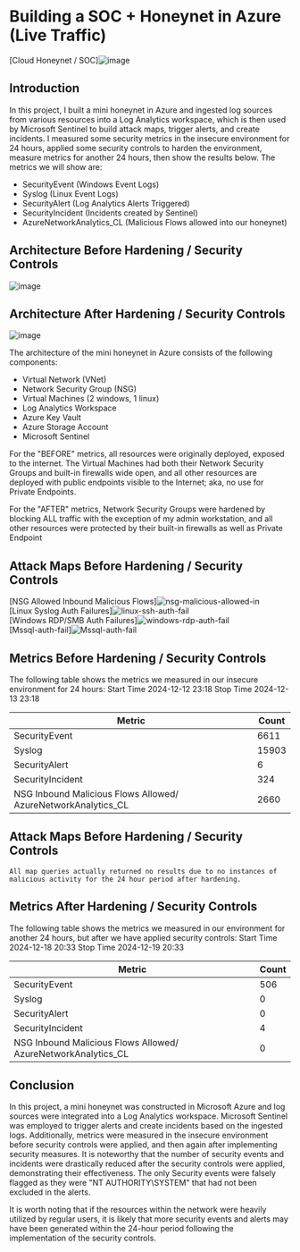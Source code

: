 # Building a SOC + Honeynet in Azure (Live Traffic)
[Cloud Honeynet / SOC]![image](https://github.com/user-attachments/assets/f6937e53-423c-4c72-b64a-00f7c3c4d242)

## Introduction

In this project, I built a mini honeynet in Azure and ingested log sources from various resources into a Log Analytics workspace, which is then used by Microsoft Sentinel to build attack maps, trigger alerts, and create incidents. I measured some security metrics in the insecure environment for 24 hours, applied some security controls to harden the environment, measure metrics for another 24 hours, then show the results below. The metrics we will show are:

- SecurityEvent (Windows Event Logs)
- Syslog (Linux Event Logs)
- SecurityAlert (Log Analytics Alerts Triggered)
- SecurityIncident (Incidents created by Sentinel)
- AzureNetworkAnalytics_CL (Malicious Flows allowed into our honeynet)

## Architecture Before Hardening / Security Controls
![image](https://github.com/user-attachments/assets/130e2a43-0a13-4750-9058-9b99698131b4)


## Architecture After Hardening / Security Controls
![image](https://github.com/user-attachments/assets/409420a1-f0f4-4f39-bd59-3b8e5fb4cbdc)


The architecture of the mini honeynet in Azure consists of the following components:

- Virtual Network (VNet)
- Network Security Group (NSG)
- Virtual Machines (2 windows, 1 linux)
- Log Analytics Workspace
- Azure Key Vault
- Azure Storage Account
- Microsoft Sentinel

For the "BEFORE" metrics, all resources were originally deployed, exposed to the internet. The Virtual Machines had both their Network Security Groups and built-in firewalls wide open, and all other resources are deployed with public endpoints visible to the Internet; aka, no use for Private Endpoints.

For the "AFTER" metrics, Network Security Groups were hardened by blocking ALL traffic with the exception of my admin workstation, and all other resources were protected by their built-in firewalls as well as Private Endpoint

## Attack Maps Before Hardening / Security Controls
[NSG Allowed Inbound Malicious Flows]![nsg-malicious-allowed-in ](https://github.com/user-attachments/assets/d9cfa607-efe3-47d5-8c20-66f02c64def9)
<br>
[Linux Syslog Auth Failures]![linux-ssh-auth-fail ](https://github.com/user-attachments/assets/e626f260-170c-432c-8957-36aa39b8a9b9)
<br>
[Windows RDP/SMB Auth Failures]![windows-rdp-auth-fail ](https://github.com/user-attachments/assets/02c874ca-9c87-48fb-a1ad-502cc1729948)
<br>
[Mssql-auth-fail]![Mssql-auth-fail ](https://github.com/user-attachments/assets/02c874ca-9c87-48fb-a1ad-502cc1729948)
<br>
## Metrics Before Hardening / Security Controls

The following table shows the metrics we measured in our insecure environment for 24 hours:
Start Time 2024-12-12 23:18
Stop Time 2024-12-13 23:18

| Metric                   | Count
| ------------------------ | -----
| SecurityEvent            | 6611
| Syslog                   | 15903
| SecurityAlert            | 6
| SecurityIncident         | 324
| NSG Inbound Malicious Flows Allowed/ AzureNetworkAnalytics_CL | 2660

## Attack Maps Before Hardening / Security Controls

```All map queries actually returned no results due to no instances of malicious activity for the 24 hour period after hardening.```

## Metrics After Hardening / Security Controls

The following table shows the metrics we measured in our environment for another 24 hours, but after we have applied security controls:
Start Time 2024-12-18 20:33
Stop Time	2024-12-19 20:33

| Metric                   | Count
| ------------------------ | -----
| SecurityEvent            | 506
| Syslog                   | 0
| SecurityAlert            | 0
| SecurityIncident         | 4
| NSG Inbound Malicious Flows Allowed/ AzureNetworkAnalytics_CL | 0

## Conclusion

In this project, a mini honeynet was constructed in Microsoft Azure and log sources were integrated into a Log Analytics workspace. Microsoft Sentinel was employed to trigger alerts and create incidents based on the ingested logs. Additionally, metrics were measured in the insecure environment before security controls were applied, and then again after implementing security measures. It is noteworthy that the number of security events and incidents were drastically reduced after the security controls were applied, demonstrating their effectiveness. The only Security events were falsely flagged as they were "NT AUTHORITY\SYSTEM" that had not been excluded in the alerts. 

It is worth noting that if the resources within the network were heavily utilized by regular users, it is likely that more security events and alerts may have been generated within the 24-hour period following the implementation of the security controls.
